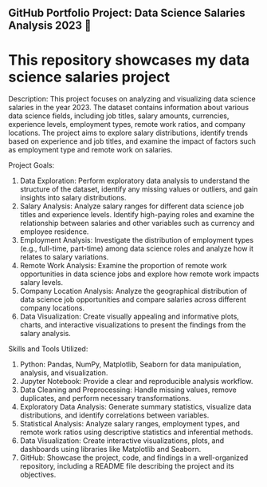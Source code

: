 ## GitHub Portfolio Project: Data Science Salaries Analysis 2023 💸
# This repository showcases my data science salaries project


Description:
This project focuses on analyzing and visualizing data science salaries in the year 2023. The dataset contains information about various data science fields, including job titles, salary amounts, currencies, experience levels, employment types, remote work ratios, and company locations. The project aims to explore salary distributions, identify trends based on experience and job titles, and examine the impact of factors such as employment type and remote work on salaries.

Project Goals:

1. Data Exploration: Perform exploratory data analysis to understand the structure of the dataset, identify any missing values or outliers, and gain insights into salary distributions.
2. Salary Analysis: Analyze salary ranges for different data science job titles and experience levels. Identify high-paying roles and examine the relationship between salaries and other variables such as currency and employee residence.
3. Employment Analysis: Investigate the distribution of employment types (e.g., full-time, part-time) among data science roles and analyze how it relates to salary variations.
4. Remote Work Analysis: Examine the proportion of remote work opportunities in data science jobs and explore how remote work impacts salary levels.
5. Company Location Analysis: Analyze the geographical distribution of data science job opportunities and compare salaries across different company locations.
6. Data Visualization: Create visually appealing and informative plots, charts, and interactive visualizations to present the findings from the salary analysis.

Skills and Tools Utilized:

1. Python: Pandas, NumPy, Matplotlib, Seaborn for data manipulation, analysis, and visualization.
2. Jupyter Notebook: Provide a clear and reproducible analysis workflow.
3. Data Cleaning and Preprocessing: Handle missing values, remove duplicates, and perform necessary transformations.
4. Exploratory Data Analysis: Generate summary statistics, visualize data distributions, and identify correlations between variables.
5. Statistical Analysis: Analyze salary ranges, employment types, and remote work ratios using descriptive statistics and inferential methods.
6. Data Visualization: Create interactive visualizations, plots, and dashboards using libraries like Matplotlib and Seaborn.
7. GitHub: Showcase the project, code, and findings in a well-organized repository, including a README file describing the project and its objectives.

